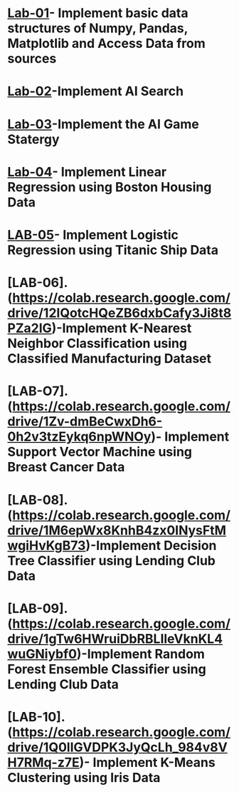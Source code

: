 # [Lab-01](https://colab.research.google.com/drive/1HfTWKx36xKQmf0cPgmmRejDytT3gtxz3)- Implement basic data structures of Numpy, Pandas, Matplotlib and Access Data from sources
# [Lab-02](https://colab.research.google.com/drive/1XWJfSfY7DPYLpb4KRDNigsnZdIrM1xHO)-Implement AI Search
# [Lab-03](https://colab.research.google.com/drive/1V5Za3uHIShrvs4I4HPtdeiL2PCV18ZVV)-Implement the AI Game Statergy
# [Lab-04](https://colab.research.google.com/drive/1-PfqMpK7w0JIUHfhT7i9tz6CT3TU9bln)- Implement Linear Regression using Boston Housing Data
# [LAB-05](https://colab.research.google.com/drive/122fdgznjbNN6d6QHiws8vQxV5HPSBmDR)- Implement Logistic Regression using Titanic Ship Data
# [LAB-06].(https://colab.research.google.com/drive/12IQotcHQeZB6dxbCafy3Ji8t8PZa2IG)-Implement K-Nearest Neighbor Classification using Classified Manufacturing Dataset
# [LAB-O7].(https://colab.research.google.com/drive/1Zv-dmBeCwxDh6-0h2v3tzEykq6npWNOy)- Implement Support Vector Machine using Breast Cancer Data
# [LAB-08].(https://colab.research.google.com/drive/1M6epWx8KnhB4zx0INysFtMwgiHvKgB73)-Implement Decision Tree Classifier using Lending Club Data
# [LAB-09].(https://colab.research.google.com/drive/1gTw6HWruiDbRBLIleVknKL4wuGNiybf0)-Implement Random Forest Ensemble Classifier using Lending Club Data
# [LAB-10].(https://colab.research.google.com/drive/1Q0lIGVDPK3JyQcLh_984v8VH7RMq-z7E)- Implement K-Means Clustering using Iris Data
